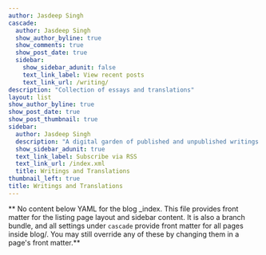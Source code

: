 ```yaml
---
author: Jasdeep Singh
cascade:
  author: Jasdeep Singh
  show_author_byline: true
  show_comments: true
  show_post_date: true
  sidebar:
    show_sidebar_adunit: false
    text_link_label: View recent posts
    text_link_url: /writing/
description: "Collection of essays and translations"
layout: list
show_author_byline: true
show_post_date: true
show_post_thumbnail: true
sidebar:
  author: Jasdeep Singh
  description: "A digital garden of published and unpublished writings and translations"
  show_sidebar_adunit: true
  text_link_label: Subscribe via RSS
  text_link_url: /index.xml
  title: Writings and Translations
thumbnail_left: true
title: Writings and Translations
---
```


** No content below YAML for the blog _index. This file provides front matter for the listing page layout and sidebar content. It is also a branch bundle, and all settings under `cascade` provide front matter for all pages inside blog/. You may still override any of these by changing them in a page's front matter.**
